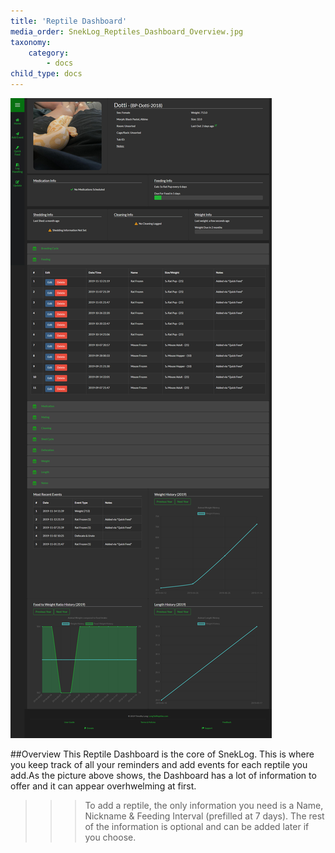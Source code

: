 ```yaml
---
title: 'Reptile Dashboard'
media_order: SnekLog_Reptiles_Dashboard_Overview.jpg
taxonomy:
    category:
        - docs
child_type: docs
---
```


![](SnekLog_Reptiles_Dashboard_Overview.jpg)

##Overview
This Reptile Dashboard is the core of SnekLog. This is where you keep track of all your reminders and add events for each reptile you add.As the picture above shows, the Dashboard has a lot of information to offer and it can appear overhwelming at first.

>>> To add a reptile, the only information you need is a Name, Nickname & Feeding Interval (prefilled at 7 days). The rest of the information is optional and can be added later if you choose.